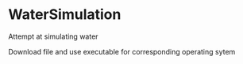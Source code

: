 # WaterSimulation
Attempt at simulating water

Download file and use executable for corresponding operating sytem
